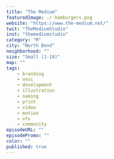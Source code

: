 ```yaml
---
title: "The Medium"
featuredImage: ./-hamburgers.png
website: "https://www.the-medium.net/"
twit: "TheMediumStudio"
inst: "themediumstudio"
category: "M"
city: "North Bend"
neighborhood: ""
size: "Small (1-10)"
map: ""
tags:
    - branding
    - uxui
    - development
    - illustration
    - naming
    - print
    - video
    - motion
    - vfx
    - community
episodeURL: ""
episodePromo: ""
color: ""
published: true
---
```

